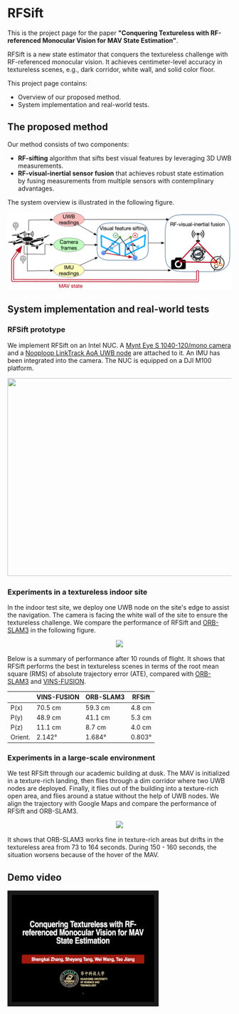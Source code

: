 # RFSift
This is the project page for the paper **"Conquering Textureless with RF-referenced Monocular Vision for MAV State Estimation"**.

RFSift is a new state estimator that conquers the textureless challenge with RF-referenced monocular vision. It achieves centimeter-level accuracy in textureless scenes, e.g., dark corridor, white wall, and solid color floor.

This project page contains:
- Overview of our proposed method.
- System implementation and real-world tests.

## The proposed method
Our method consists of two components:
- **RF-sifting** algorithm that sifts best visual features by leveraging 3D UWB measurements.
- **RF-visual-inertial sensor fusion** that achieves robust state estimation by fusing measurements from multiple sensors with contemplinary advantages.

The system overview is illustrated in the following figure.
<p align="center">
  <img src="https://github.com/weisgroup/RFSift/raw/main/figs/overview.png">
</p>

## System implementation and real-world tests
### RFSift prototype
We implement RFSift on an Intel NUC. A [Mynt Eye S 1040-120/mono camera](https://github.com/slightech/MYNT-EYE-S-SDK) and a [Nooploop LinkTrack AoA UWB node](https://www.nooploop.com/en/linktrack-aoa/) are attached to it. An IMU has been integrated into the camera. The NUC is equipped on a DJI M100 platform.
<p align="center">
  <img src="https://https://github.com/weisgroup/RFSift/tree/main/figs/platform.jpeg" width = "590" height = "444">
</p>

### Experiments in a textureless indoor site
In the indoor test site, we deploy one UWB node on the site's edge to assist the navigation. The camera is facing the white wall of the site to ensure the textureless challenge. We compare the performance of RFSift and [ORB-SLAM3](https://github.com/UZ-SLAMLab/ORB_SLAM3) in the following figure.

<p align="center">
  <img src="https://https://github.com/weisgroup/RFSift/tree/main/figs/indoor.png">
</p>

Below is a summary of performance after 10 rounds of flight. It shows that RFSift performs the best in textureless scenes in terms of the root mean square (RMS) of absolute trajectory error (ATE), compared with [ORB-SLAM3](https://github.com/UZ-SLAMLab/ORB_SLAM3) and [VINS-FUSION](https://github.com/HKUST-Aerial-Robotics/VINS-Fusion).

|   | VINS-FUSION | ORB-SLAM3 | RFSift |
| - | ----------- | --------- | ------ |
| P(x) | 70.5 cm | 59.3 cm | 4.8 cm |
| P(y) | 48.9 cm | 41.1 cm | 5.3 cm |
| P(z) | 11.1 cm | 8.7 cm | 4.0 cm |
| Orient. | 2.142&deg; | 1.684&deg; | 0.803&deg; |

### Experiments in a large-scale environment
We test RFSift through our academic building at dusk. The MAV is initialized in a texture-rich landing, then flies through a dim corridor where two UWB nodes are deployed. Finally, it flies out of the building into a texture-rich open area, and flies around a statue without the help of UWB nodes. We align the trajectory with Google Maps and compare the performance of RFSift and ORB-SLAM3.

<p align="center">
  <img src="https://https://github.com/weisgroup/RFSift/tree/main/figs/outdoor.png">
</p>

It shows that ORB-SLAM3 works fine in texture-rich areas but drifts in the textureless area from 73 to 164 seconds. During 150 - 160 seconds, the situation worsens because of the hover of the MAV.

## Demo video

<a href="https://youtu.be/fZGDbqSVW1k" target="_blank"><img src="https://github.com/weisgroup/RFSift/raw/main/figs/demo.jpeg"
alt="Sift" width="320" height="240" border="10" /></a>
